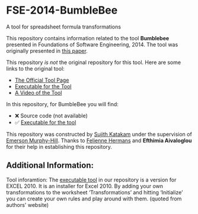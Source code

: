 # FSE-2014-BumbleBee
A tool for spreadsheet formula transformations

This repository contains information related to the tool **Bumblebee** presented in Foundations of Software Engineering, 2014. The tool was originally presented in [this paper](http://dl.acm.org/citation.cfm?id=2661673&dl=ACM&coll=DL).

This repository _is not_ the original repository for this tool. Here are some links to the original tool:
* [The Official Tool Page](http://www.felienne.com/BumbleBee)
* [Executable for the Tool](https://www.dropbox.com/s/1oi55nej8uj0zkz/BumbleBee.zip)
* [A Video of the Tool](http://www.infoq.com/presentations/spreadsheet-refactoring)

In this repository, for BumbleBee you will find:
* :x: Source code (not available)
* :white_check_mark: [Executable for the tool](https://github.com/SoftwareEngineeringToolDemos/FSE-2014-BumbleBee/blob/master/BumbleBee.zip)

This repository was constructed by [Sujith Katakam](https://github.com/sujithktkm) under the supervision of [Emerson Murphy-Hill](https://github.com/CaptainEmerson). Thanks to [Felienne Hermans](http://www.felienne.com/) and **Efthimia Aivaloglou** for their help in establishing this repository.


Additional Information:
-----------------------
Tool inforamtion:
The [executable tool](https://github.com/SoftwareEngineeringToolDemos/FSE-2014-BumbleBee/blob/master/BumbleBee.zip) in our repository is a version for EXCEL 2010. It  is an installer for Excel 2010. By adding your own transformations to the worksheet ‘Transformations’ and hitting ‘Initialize’ you can create your own rules and play around with them. (quoted from authors' website)
